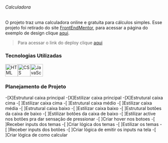 ###### Calculadora
O projeto traz uma calculadora online  e gratuita para cálculos simples. Esse projeto foi retirado do site [FrontEndMentor](), para acessar a página do exemplo de design clique [aqui]().

>Para acessar o link do deploy clique [aqui]()

### Tecnologias Utilizadas

<img alt="HTML" src="https://cdn.jsdelivr.net/gh/devicons/devicon/icons/html5/html5-original.svg" width=40 height=40 /><img alt="CSS" src="https://cdn.jsdelivr.net/gh/devicons/devicon/icons/css3/css3-original.svg" width=40 height=40 /><img alt="JavaScript" src="https://cdn.jsdelivr.net/gh/devicons/devicon/icons/javascript/javascript-original.svg" width=40 height=40 />

### Planejamento de Projeto

-[X]Estrutural caixa principal
-[X]Estilizar caixa principal
-[X]Estrutural caixa cima
-[ ]Estilizar caixa cima
-[ ]Estrutural caixa médio
-[ ]Estilizar caixa média
-[ ]Estrutural caixa baixo
-[ ]Estilizar caixa baixo
-[ ]Estrutural botões da caixa de baixo
-[ ]Estilizar botões da caixa de baixo
-[ ]Estilizar active nos botões pra dar sensação de pressionar
-[ ]Criar hover nos botoes 
-[ ]Receber inputs dos temas
-[ ]Criar lógica dos temas
-[ ]Estilizar os temas 
-[ ]Receber inputs dos botões
-[ ]Criar lógica de emitir os inputs na tela
-[ ]Criar lógica de como calcular

